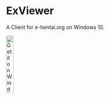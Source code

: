 # ExViewer
A Client for e-hentai.org on Windows 10.

<a href="https://www.microsoft.com/store/apps/9NBLGGH4V3X1?ocid=badge">
  <img width="20%" 
    src="https://assets.windowsphone.com/f2f77ec7-9ba9-4850-9ebe-77e366d08adc/English_Get_it_Win_10_InvariantCulture_Default.png" 
    alt="Get it on Windows 10" />
</a>
